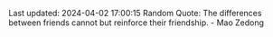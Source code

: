 Last updated: 2024-04-02 17:00:15
Random Quote: The differences between friends cannot but reinforce their friendship. - Mao Zedong